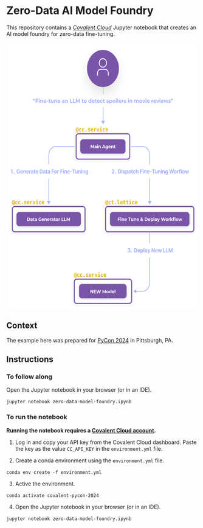 # Zero-Data AI Model Foundry

This repository contains a [*Covalent Cloud*](https://www.covalent.xyz/cloud/) Jupyter notebook that creates an AI model foundry for zero-data fine-tuning.

<div align="center">
  <img src="./assets/overview_dark_mode.png" alt="Zero-Data AI Model Foundry" height=700px>
</div>

## Context

The example here was prepared for [PyCon 2024](https://us.pycon.org/2024/) in Pittsburgh, PA.

## Instructions

### To follow along

Open the Jupyter notebook in your browser (or in an IDE).

```
jupyter notebook zero-data-model-foundry.ipynb
```

### To run the notebook

**Running the notebook requires a [Covalent Cloud account](https://app.covalent.xyz/register).**

1. Log in and copy your API key from the Covalent Cloud dashboard. Paste the key as the value `CC_API_KEY` in the `environment.yml` file.

2. Create a conda environment using the `environment.yml` file.

```
conda env create -f environment.yml
```

3. Active the environment.

```
conda activate covalent-pycon-2024
```

4. Open the Jupyter notebook in your browser (or in an IDE).

```
jupyter notebook zero-data-model-foundry.ipynb
```
